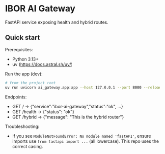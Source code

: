 IBOR AI Gateway
================

FastAPI service exposing health and hybrid routes.

Quick start
-----------

Prerequisites:

- Python 3.13+
- uv (https://docs.astral.sh/uv/)

Run the app (dev):

```bash
# from the project root
uv run uvicorn ai_gateway.app:app --host 127.0.0.1 --port 8000 --reload
```

Endpoints:

- GET / → {"service":"ibor-ai-gateway","status":"ok", ...}
- GET /health → {"status": "ok"}
- GET /hybrid → {"message": "This is the hybrid router"}

Troubleshooting:

- If you see `ModuleNotFoundError: No module named 'fastAPI'`, ensure imports use `from fastapi import ...` (all lowercase). This repo uses the correct casing.
